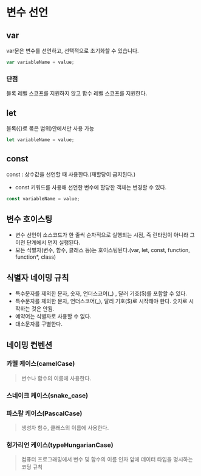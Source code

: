 # 변수 선언

## var

var문은 변수를 선언하고, 선택적으로 초기화할 수 있습니다.

```js
var variableName = value;
```

### 단점

블록 레벨 스코프를 지원하지 않고 함수 레벨 스코프를 지원한다.

## let

블록({}로 묶은 범위)안에서만 사용 가능

```js
let variableName = value;
```

## const

const : 상수값을 선언할 때 사용한다.(재할당이 금지된다.)
- const 키워드를 사용해 선언한 변수에 할당한 객체는 변경할 수 있다.

```js
const variableName = value;
```

## 변수 호이스팅
- 변수 선언이 소스코드가 한 줄씩 순차적으로 실행되는 시점, 즉 런타임이 아니라 그 이전 단계에서 먼저 실행된다.
- 모든 식별자(변수, 함수, 클래스 등)는 호이스팅된다.(var, let, const, function, function*, class)

## 식별자 네이밍 규칙

- 특수문자를 제외한 문자, 숫자, 언더스코어(_) , 달러 기호($)를 포함할 수 있다.
- 특수문자를 제외한 문자, 언더스코어(_), 달러 기호($)로 시작해야 한다. 숫자로 시작하는 것은 안됨.
- 예약어는 식별자로 사용할 수 없다.
- 대소문자를 구별한다.

## 네이밍 컨벤션

### 카멜 케이스(camelCase)

> 변수나 함수의 이름에 사용한다.

### 스네이크 케이스(snake_case)

### 파스칼 케이스(PascalCase)

> 생성자 함수, 클래스의 이름에 사용한다.

### 헝가리언 케이스(typeHungarianCase)

> 컴퓨터 프로그래밍에서 변수 및 함수의 이름 인자 앞에 데이터 타입을 명시하는 코딩 규칙